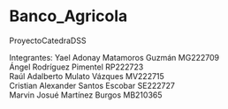 # Banco_Agricola
ProyectoCatedraDSS

Integrantes: 
Yael Adonay Matamoros Guzmán MG222709 <br>
Ángel Rodríguez Pimentel RP222723 <br>
Raúl Adalberto Mulato Vázques MV222715 <br>
Cristian Alexander Santos Escobar SE222727 <br>
Marvin Josué Martínez Burgos MB210365 <br>
